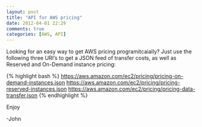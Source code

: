```yaml
---
layout: post
title: "API for AWS pricing"
date: 2012-04-01 22:29
comments: true
categories: [AWS, API]
---
```


Looking for an easy way to get AWS pricing programitcaially? Just use the following three URI’s to get a JSON feed of transfer costs, as well as Reserved and On-Demand instance pricing:

{% highlight bash %}
https://aws.amazon.com/ec2/pricing/pricing-on-demand-instances.json
https://aws.amazon.com/ec2/pricing/pricing-reserved-instances.json
https://aws.amazon.com/ec2/pricing/pricing-data-transfer.json
{% endhighlight %}

Enjoy

-John
